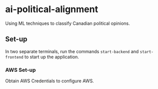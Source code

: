 # ai-political-alignment

Using ML techniques to classify Canadian political opinions.

## Set-up

In two separate terminals, run the commands `start-backend` and `start-frontend` to start up the application.

### AWS Set-up

Obtain AWS Credentials to configure AWS.